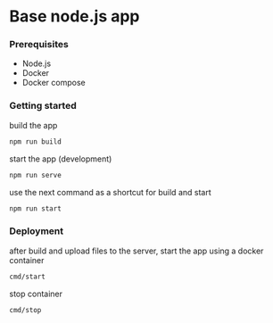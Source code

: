 # Base node.js app

### Prerequisites

- Node.js 
- Docker 
- Docker compose

### Getting started

build the app

```bash
npm run build
```

start the app (development)

```bash
npm run serve
```

use the next command as a shortcut for build and start

```bash
npm run start
```

### Deployment

after build and upload files to the server, start the app using a docker container

```bash
cmd/start
```

stop container

```bash
cmd/stop
```

